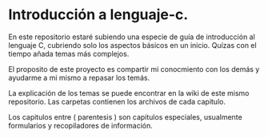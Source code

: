 # Introducción a lenguaje-c.

En este repositorio estaré subiendo una especie de guía de introducción al lenguaje C, cubriendo solo los aspectos básicos en un inicio.
Quízas con el tiempo añada temas más complejos.

El proposito de este proyecto es compartir mi conocmiento con los demás y ayudarme a mi mismo a repasar los temás.

La explicación de los temas se puede encontrar en la wiki de este mismo repositorio.
Las carpetas contienen los archivos de cada capitulo.

Los capitulos entre ( parentesis ) son capitulos especiales, usualmente formularios y recopiladores de información.
